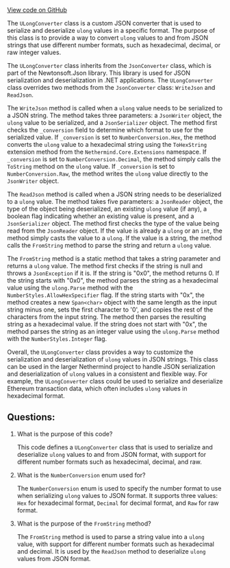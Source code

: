[View code on GitHub](https://github.com/nethermindeth/nethermind/Nethermind.Serialization.Json/ULongConverter.cs)

The `ULongConverter` class is a custom JSON converter that is used to serialize and deserialize `ulong` values in a specific format. The purpose of this class is to provide a way to convert `ulong` values to and from JSON strings that use different number formats, such as hexadecimal, decimal, or raw integer values.

The `ULongConverter` class inherits from the `JsonConverter` class, which is part of the Newtonsoft.Json library. This library is used for JSON serialization and deserialization in .NET applications. The `ULongConverter` class overrides two methods from the `JsonConverter` class: `WriteJson` and `ReadJson`.

The `WriteJson` method is called when a `ulong` value needs to be serialized to a JSON string. The method takes three parameters: a `JsonWriter` object, the `ulong` value to be serialized, and a `JsonSerializer` object. The method first checks the `_conversion` field to determine which format to use for the serialized value. If `_conversion` is set to `NumberConversion.Hex`, the method converts the `ulong` value to a hexadecimal string using the `ToHexString` extension method from the `Nethermind.Core.Extensions` namespace. If `_conversion` is set to `NumberConversion.Decimal`, the method simply calls the `ToString` method on the `ulong` value. If `_conversion` is set to `NumberConversion.Raw`, the method writes the `ulong` value directly to the `JsonWriter` object.

The `ReadJson` method is called when a JSON string needs to be deserialized to a `ulong` value. The method takes five parameters: a `JsonReader` object, the type of the object being deserialized, an existing `ulong` value (if any), a boolean flag indicating whether an existing value is present, and a `JsonSerializer` object. The method first checks the type of the value being read from the `JsonReader` object. If the value is already a `ulong` or an `int`, the method simply casts the value to a `ulong`. If the value is a string, the method calls the `FromString` method to parse the string and return a `ulong` value.

The `FromString` method is a static method that takes a string parameter and returns a `ulong` value. The method first checks if the string is null and throws a `JsonException` if it is. If the string is "0x0", the method returns 0. If the string starts with "0x0", the method parses the string as a hexadecimal value using the `ulong.Parse` method with the `NumberStyles.AllowHexSpecifier` flag. If the string starts with "0x", the method creates a new `Span<char>` object with the same length as the input string minus one, sets the first character to '0', and copies the rest of the characters from the input string. The method then parses the resulting string as a hexadecimal value. If the string does not start with "0x", the method parses the string as an integer value using the `ulong.Parse` method with the `NumberStyles.Integer` flag.

Overall, the `ULongConverter` class provides a way to customize the serialization and deserialization of `ulong` values in JSON strings. This class can be used in the larger Nethermind project to handle JSON serialization and deserialization of `ulong` values in a consistent and flexible way. For example, the `ULongConverter` class could be used to serialize and deserialize Ethereum transaction data, which often includes `ulong` values in hexadecimal format.
## Questions: 
 1. What is the purpose of this code?
    
    This code defines a `ULongConverter` class that is used to serialize and deserialize `ulong` values to and from JSON format, with support for different number formats such as hexadecimal, decimal, and raw.

2. What is the `NumberConversion` enum used for?
    
    The `NumberConversion` enum is used to specify the number format to use when serializing `ulong` values to JSON format. It supports three values: `Hex` for hexadecimal format, `Decimal` for decimal format, and `Raw` for raw format.

3. What is the purpose of the `FromString` method?
    
    The `FromString` method is used to parse a string value into a `ulong` value, with support for different number formats such as hexadecimal and decimal. It is used by the `ReadJson` method to deserialize `ulong` values from JSON format.